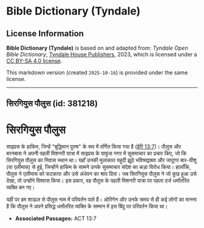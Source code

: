 # Bible Dictionary (Tyndale)

## License Information

**Bible Dictionary (Tyndale)** is based on and adapted from: _Tyndale Open Bible Dictionary_, [Tyndale House Publishers](https://tyndaleopenresources.com/), 2023, which is licensed under a [CC BY-SA 4.0 license](https://creativecommons.org/licenses/by-sa/4.0/legalcode.en).

This markdown version (created `2025-10-16`) is provided under the same license.



--------------------------------

## सिरगियुस पौलुस (id: 381218)

सिरगियुस पौलुस
==============

साइप्रस के हाकिम, जिन्हें "बुद्धिमान पुरुष" के रूप में वर्णित किया गया है ([प्रेरि 13:7](https://ref.ly/Acts13:7))। पौलुस और बरनबास ने अपनी पहली मिशनरी यात्रा में साइप्रस के पाफुस नगर में सुसमाचार का प्रचार किए, जो कि सिरगियुस पौलुस का निवास स्थान था। यहाँ उनकी मुलाकात यहूदी झूठे भविष्यद्वक्ता और जादूगर बार\-यीशु (या एलीमास) से हुई, जिन्होंने हाकिम के सामने उनके सुसमाचार संदेश का कड़ा विरोध किया। हालाँकि, पौलुस ने एलीमास को फटकारा और उसे अंधेपन का श्राप दिया। जब सिरगियुस पौलुस ने जो कुछ हुआ उसे देखा, तो उन्होंने विश्वास किया। इस प्रकार, वह पौलुस के पहली मिशनरी यात्रा पर पहला दर्ज धर्मांतरित व्यक्ति बन गए।

यहीं पर हम शाऊल से पौलुस नाम में परिवर्तन पाते हैं। ओरिगेन और उनके समय से ही कई लोगों का मानना ​​है कि पौलुस ने अपने प्रसिद्ध धर्मांतरित व्यक्ति के सम्मान में इस बिंदु पर परिवर्तन किया था।

* **Associated Passages:** ACT 13:7

